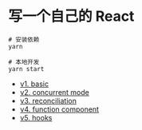 # 写一个自己的 React

```shell
# 安装依赖
yarn

# 本地开发
yarn start
```

* [v1. basic](https://github.com/learn-by-do/build-your-react/tree/v1.basic)
* [v2. concurrent mode](https://github.com/learn-by-do/build-your-react/tree/v2.concurrent)
* [v3. reconciliation](https://github.com/learn-by-do/build-your-react/tree/v3.reconciliation)
* [v4. function component](https://github.com/learn-by-do/build-your-react/tree/v4.function-component)
* [v5. hooks](https://github.com/learn-by-do/build-your-react/tree/v5.hooks)